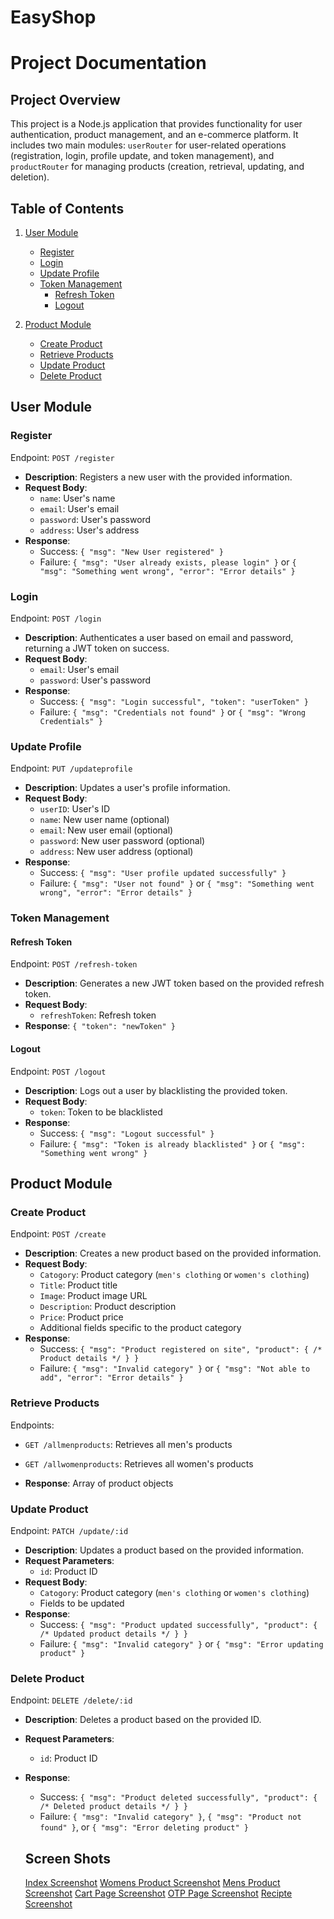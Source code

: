 # EasyShop

# Project Documentation

## Project Overview

This project is a Node.js application that provides functionality for user authentication, product management, and an e-commerce platform. It includes two main modules: `userRouter` for user-related operations (registration, login, profile update, and token management), and `productRouter` for managing products (creation, retrieval, updating, and deletion).

## Table of Contents

1. [User Module](#user-module)
   - [Register](#register)
   - [Login](#login)
   - [Update Profile](#update-profile)
   - [Token Management](#token-management)
     - [Refresh Token](#refresh-token)
     - [Logout](#logout)
  
2. [Product Module](#product-module)
   - [Create Product](#create-product)
   - [Retrieve Products](#retrieve-products)
   - [Update Product](#update-product)
   - [Delete Product](#delete-product)

## User Module

### Register

Endpoint: `POST /register`

- **Description**: Registers a new user with the provided information.
- **Request Body**:
  - `name`: User's name
  - `email`: User's email
  - `password`: User's password
  - `address`: User's address
- **Response**:
  - Success: `{ "msg": "New User registered" }`
  - Failure: `{ "msg": "User already exists, please login" }` or `{ "msg": "Something went wrong", "error": "Error details" }`

### Login

Endpoint: `POST /login`

- **Description**: Authenticates a user based on email and password, returning a JWT token on success.
- **Request Body**:
  - `email`: User's email
  - `password`: User's password
- **Response**:
  - Success: `{ "msg": "Login successful", "token": "userToken" }`
  - Failure: `{ "msg": "Credentials not found" }` or `{ "msg": "Wrong Credentials" }`

### Update Profile

Endpoint: `PUT /updateprofile`

- **Description**: Updates a user's profile information.
- **Request Body**:
  - `userID`: User's ID
  - `name`: New user name (optional)
  - `email`: New user email (optional)
  - `password`: New user password (optional)
  - `address`: New user address (optional)
- **Response**:
  - Success: `{ "msg": "User profile updated successfully" }`
  - Failure: `{ "msg": "User not found" }` or `{ "msg": "Something went wrong", "error": "Error details" }`

### Token Management

#### Refresh Token

Endpoint: `POST /refresh-token`

- **Description**: Generates a new JWT token based on the provided refresh token.
- **Request Body**:
  - `refreshToken`: Refresh token
- **Response**: `{ "token": "newToken" }`

#### Logout

Endpoint: `POST /logout`

- **Description**: Logs out a user by blacklisting the provided token.
- **Request Body**:
  - `token`: Token to be blacklisted
- **Response**:
  - Success: `{ "msg": "Logout successful" }`
  - Failure: `{ "msg": "Token is already blacklisted" }` or `{ "msg": "Something went wrong" }`

## Product Module

### Create Product

Endpoint: `POST /create`

- **Description**: Creates a new product based on the provided information.
- **Request Body**:
  - `Catogory`: Product category (`men's clothing` or `women's clothing`)
  - `Title`: Product title
  - `Image`: Product image URL
  - `Description`: Product description
  - `Price`: Product price
  - Additional fields specific to the product category
- **Response**:
  - Success: `{ "msg": "Product registered on site", "product": { /* Product details */ } }`
  - Failure: `{ "msg": "Invalid category" }` or `{ "msg": "Not able to add", "error": "Error details" }`

### Retrieve Products

Endpoints:
- `GET /allmenproducts`: Retrieves all men's products
- `GET /allwomenproducts`: Retrieves all women's products

- **Response**: Array of product objects

### Update Product

Endpoint: `PATCH /update/:id`

- **Description**: Updates a product based on the provided information.
- **Request Parameters**:
  - `id`: Product ID
- **Request Body**:
  - `Catogory`: Product category (`men's clothing` or `women's clothing`)
  - Fields to be updated
- **Response**:
  - Success: `{ "msg": "Product updated successfully", "product": { /* Updated product details */ } }`
  - Failure: `{ "msg": "Invalid category" }` or `{ "msg": "Error updating product" }`

### Delete Product

Endpoint: `DELETE /delete/:id`

- **Description**: Deletes a product based on the provided ID.
- **Request Parameters**:
  - `id`: Product ID
- **Response**:
  - Success: `{ "msg": "Product deleted successfully", "product": { /* Deleted product details */ } }`
  - Failure: `{ "msg": "Invalid category" }`, `{ "msg": "Product not found" }`, or `{ "msg": "Error deleting product" }`


  ## Screen Shots
  [Index Screenshot](./Frontend/images/sc/screencapture-theeasyshop-netlify-app-index-html-2024-03-02-20_48_24.png)
  [Womens Product Screenshot](./Frontend/images/sc/screencapture-theeasyshop-netlify-app-product-2024-03-02-20_50_03.png)
  [Mens Product Screenshot](./Frontend/images/sc/screencapture-theeasyshop-netlify-app-mensproduct-2024-03-02-20_52_02.png)
  [Cart Page Screenshot](./Frontend/images/sc/screencapture-theeasyshop-netlify-app-cart-2024-03-02-20_54_56.png)
 [OTP Page Screenshot](./Frontend/images/sc/screencapture-127-0-0-1-5501-Frontend-otp-html-2024-03-06-23_59_21.png)
[Recipte  Screenshot](./Frontend/images//sc/screencapture-127-0-0-1-5501-Frontend-otp-html-2024-03-06-23_59_54.png)







